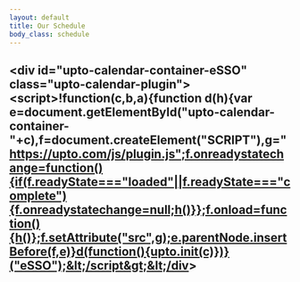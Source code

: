 ```yaml
---
layout: default
title: Our Schedule
body_class: schedule
---
```



## &lt;div id="upto-calendar-container-eSSO" class="upto-calendar-plugin"&gt;&lt;script&gt;!function(c,b,a){function d(h){var e=document.getElementById("upto-calendar-container-"+c),f=document.createElement("SCRIPT"),g="https://upto.com/js/plugin.js";f.onreadystatechange=function(){if(f.readyState==="loaded"||f.readyState==="complete"){f.onreadystatechange=null;h()}};f.onload=function(){h()};f.setAttribute("src",g);e.parentNode.insertBefore(f,e)}d(function(){upto.init(c)})}("eSSO");&lt;/script&gt;&lt;/div&gt;